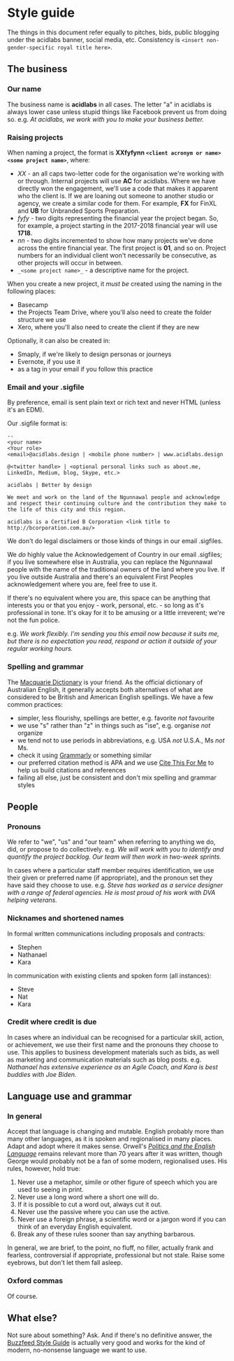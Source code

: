 # Style guide

The things in this document refer equally to pitches, bids, public blogging under the acidlabs banner, social media, etc. Consistency is ```<insert non-gender-specific royal title here>```.

## The business

### Our name
The business name is __acidlabs__ in all cases. The letter "a" in acidlabs is always lower case unless stupid things like Facebook prevent us from doing so.
e.g. _At acidlabs, we work with you to make your business better._

### Raising projects
When naming a project, the format is __XXfyfynn ```<client acronym or name> <some project name>```__, where:
* _XX_ - an all caps two-letter code for the organisation we're working with or through. Internal projects will use __AC__ for acidlabs. Where we have directly won the engagement, we'll use a code that makes it apparent who the client is. If we are loaning out someone to another studio or agency, we create a similar code for them. For example, __FX__ for FinXL and __UB__ for Unbranded Sports Preparation.
* _fyfy_ - two digits representing the financial year the project began. So, for example, a project starting in the 2017-2018 financial year will use __1718__.
* _nn_ - two digits incremented to show how many projects we've done across the entire financial year. The first project is __01__, and so on. Project numbers for an individual client won't necessarily be consecutive, as other projects will occur in between.
* ```_<some project name>_``` - a descriptive name for the project.

When you create a new project, it _must be_ created using the naming in the following places:
* Basecamp
* the Projects Team Drive, where you'll also need to create the folder structure we use
* Xero, where you'll also need to create the client if they are new

Optionally, it can also be created in:
* Smaply, if we're likely to design personas or journeys
* Evernote, if you use it
* as a tag in your email if you follow this practice

### Email and your .sigfile
By preference, email is sent plain text or rich text and never HTML (unless it's an EDM).

Our .sigfile format is:

```
-- 
<your name>
<Your role>
<email>@acidlabs.design | <mobile phone number> | www.acidlabs.design

@<twitter handle> | <optional personal links such as about.me, LinkedIn, Medium, blog, Skype, etc.>
 
acidlabs | Better by design 
 
We meet and work on the land of the Ngunnawal people and acknowledge and respect their continuing culture and the contribution they make to the life of this city and this region.

acidlabs is a Certified B Corporation <link title to http://bcorporation.com.au/>
```

We don't do legal disclaimers or those kinds of things in our email .sigfiles.

We _do_ highly value the Acknowledgement of Country in our email .sigfiles; if you live somewhere else in Australia, you can replace the Ngunnawal people with the name of the traditional owners of the land where you live. If you live outside Australia and there's an equivalent First Peoples acknowledgement where you are, feel free to use it.

If there's no equivalent where you are, this space can be anything that interests you or that you enjoy - work, personal, etc. - so long as it's professional in tone. It's okay for it to be amusing or a little irreverent; we're not the fun police.

e.g. _We work flexibly. I'm sending you this email now because it suits me, but there is no expectation you read, respond or action it outside of your regular working hours._

### Spelling and grammar
The [Macquarie Dictionary](https://www.macquariedictionary.com.au/) is your friend. As the official dictionary of Australian English, it generally accepts both alternatives of what are considered to be British and American English spellings. We have a few common practices:
* simpler, less flourishy, spellings are better, e.g. favorite _not_ favourite
* we use "s" rather than "z" in things such as "ise", e.g. organise _not_ organize
* we tend not to use periods in abbreviations, e.g. USA _not_ U.S.A., Ms _not_ Ms.
* check it using [Grammarly](https://www.grammarly.com/) or something similar
* our preferred citation method is APA and we use [Cite This For Me](https://www.citethisforme.com/) to help us build citations and references
* failing all else, just be consistent and don't mix spelling and grammar styles

## People

### Pronouns
We refer to "we", "us" and "our team" when referring to anything we do, did, or propose to do collectively.
e.g. _We will work with you to identify and quantify the project backlog. Our team will then work in two-week sprints._

In cases where a particular staff member requires identification, we use their given or preferred name (if appropriate), and the pronoun set they have said they choose to use.
e.g. _Steve has worked as a service designer with a range of federal agencies. He is most proud of his work with DVA helping veterans._

### Nicknames and shortened names
In formal written communications including proposals and contracts:
* Stephen
* Nathanael
* Kara

In communication with existing clients and spoken form (all instances):
* Steve
* Nat
* Kara

### Credit where credit is due
In cases where an individual can be recognised for a particular skill, action, or achievement, we use their first name and the pronouns they choose to use. This applies to business development materials such as bids, as well as marketing and communication materials such as blog posts.
e.g. _Nathanael has extensive experience as an Agile Coach, and Kara is best buddies with Joe Biden._

## Language use and grammar

### In general
Accept that language is changing and mutable. English probably more than many other languages, as it is spoken and regionalised in many places. Adapt and adopt where it makes sense.
Orwell's _[Politics and the English Language](https://ebooks.adelaide.edu.au/o/orwell/george/o79p/)_ remains relevant more than 70 years after it was written, though George would probably not be a fan of some modern, regionalised uses. His rules, however, hold true:
1. Never use a metaphor, simile or other figure of speech which you are used to seeing in print.
2. Never use a long word where a short one will do.
3. If it is possible to cut a word out, always cut it out.
4. Never use the passive where you can use the active.
5. Never use a foreign phrase, a scientific word or a jargon word if you can think of an everyday English equivalent.
6. Break any of these rules sooner than say anything barbarous.

In general, we are brief, to the point, no fluff, no filler, actually frank and fearless, controversial if appropriate, professional but not stale. Raise some eyebrows, but don't let them fall asleep.

### Oxford commas
Of course.

## What else?

Not sure about something? Ask. And if there's no definitive answer, the [Buzzfeed Style Guide](https://www.buzzfeed.com/emmyf/buzzfeed-style-guide) is actually very good and works for the kind of modern, no-nonsense language we want to use.
